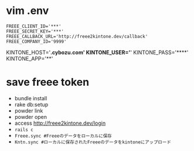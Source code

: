 # vim .env

```
FREEE_CLIENT_ID='***'
FREEE_SECRET_KEY='***'
FREEE_CALLBACK_URL='http://freee2kintone.dev/callback'
FREEE_COMPANY_ID='9999'
```

KINTONE_HOST='****.cybozu.com'
KINTONE_USER='****'
KINTONE_PASS='****'
KINTONE_APP='**'

# save freee token
* bundle install
* rake db:setup
* powder link
* powder open
* access http://freee2kintone.dev/login
* `rails c`
* `Freee.sync #Freeeのデータをローカルに保存`
* `Kntn.sync #ローカルに保存されたFreeeのデータをkintoneにアップロード`
